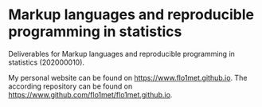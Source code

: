 # Markup languages and reproducible programming in statistics

Deliverables for Markup languages and reproducible programming in statistics (202000010).

My personal website can be found on https://www.flo1met.github.io. The according repository can be found on https://www.github.com/flo1met/flo1met.github.io.

